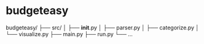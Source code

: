 # budgeteasy
budgeteasy/
├── src/
│   ├── __init__.py
│   ├── parser.py
│   ├── categorize.py
│   └── visualize.py
├── main.py
├── run.py
└── ...
